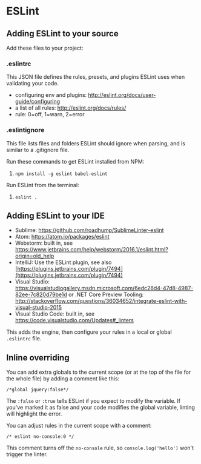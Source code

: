 ESLint
======

Adding ESLint to your source
----------------------------

Add these files to your project:

### .eslintrc

This JSON file defines the rules, presets, and plugins ESLint uses when validating your code.

- configuring env and plugins: http://eslint.org/docs/user-guide/configuring
- a list of all rules: http://eslint.org/docs/rules/
- rule: 0=off, 1=warn, 2=error

### .eslintignore

This file lists files and folders ESLint should ignore when parsing, and is similar to a .gitignore file.


Run these commands to get ESLint installed from NPM:

1. `npm install -g eslint babel-eslint`

Run ESLint from the terminal:

1. `eslint .`


Adding ESLint to your IDE
-------------------------

- Sublime: https://github.com/roadhump/SublimeLinter-eslint
- Atom: https://atom.io/packages/eslint
- Webstorm: built in, see https://www.jetbrains.com/help/webstorm/2016.1/eslint.html?origin=old_help
- IntelliJ: Use the ESLint plugin, see also [https://plugins.jetbrains.com/plugin/7494](https://plugins.jetbrains.com/plugin/7494)
- Visual Studio: https://visualstudiogallery.msdn.microsoft.com/6edc26d4-47d8-4987-82ee-7c820d79be1d or .NET Core Preview Tooling: http://stackoverflow.com/questions/36034652/integrate-eslint-with-visual-studio-2015
- Visual Studio Code: built in, see https://code.visualstudio.com/Updates#_linters

This adds the engine, then configure your rules in a local or global `.eslintrc` file.


Inline overriding
-----------------

You can add extra globals to the current scope (or at the top of the file for the whole file) by adding a comment like this:

`/*global jquery:false*/`

The `:false` or `:true` tells ESLint if you expect to modify the variable.  If you've marked it as false and your code modifies the global variable, linting will highlight the error.

You can adjust rules in the current scope with a comment:

`/* eslint no-console:0 */`

This comment turns off the `no-console` rule, so `console.log('hello')` won't trigger the linter.
